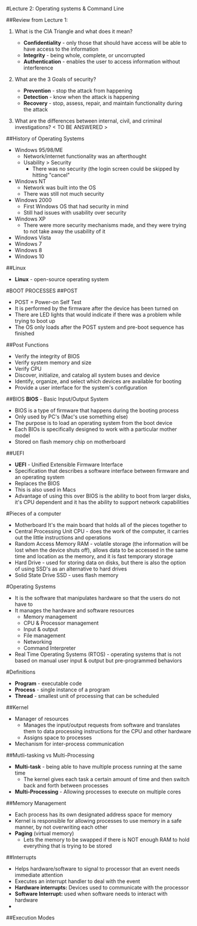 #Lecture 2: Operating systems & Command Line 

##Review from Lecture 1: 
1. What is the CIA Triangle and what does it mean?

	* **Confidentiality** - only those that should have access will be able to have access to the information
	* **Integrity** - being whole, complete, or uncorrupted
	* **Authentication** - enables the user to access information without interference

2. What are the 3 Goals of security? 

	* **Prevention** - stop the attack from happening
	* **Detection** - know when the attack is happening
	* **Recovery** - stop, assess, repair, and maintain functionality during the attack

3. What are the differences between internal, civil, and criminal investigations? 
 < TO BE ANSWERED > 
 
##History of Operating Systems 
* Windows 95/98/ME 
	* Network/internet functionality was an afterthought 
	* Usability > Security 
		*  	There was no security (the login screen could be skipped by hitting "cancel" 
*   Windows NT 
	*   Network was built into the OS 
	*   There was still not much security 
*   Windows 2000 
	*   First Windows OS that had security in mind 
	*   Still had issues with usability over security 
*   Windows XP 
	* There were more security mechanisms made, and they were trying to not take away the usability of it    	
* Windows Vista 
* Windows 7 
* Windows 8 
* Windows 10 


##Linux
* **Linux** - open-source operating system 


#BOOT PROCESSES 
##POST 
* POST = Power-on Self Test 
* It is performed by the firmware after the device has been turned on 
* There are LED lights that would indicate if there was a problem while trying to boot up 
* The OS only loads after the POST system and pre-boot sequence has finished 

##Post Functions 
* Verify the integrity of BIOS 
* Verify system memory and size 
* Verify CPU
* Discover, initialize, and catalog all system buses and device
* Identify, organize, and select which devices are available for booting 
* Provide a user interface for the system's configuration 

##BIOS
**BIOS** - Basic Input/Output System 

* BIOS is a type of firmware that happens during the booting process
* Only used by PC's (Mac's use something else) 
* The purpose is to load an operating system from the boot device
* Each BIOs is specifically designed to work with a particular mother model 
* Stored on flash memory chip on motherboard 

##UEFI 
* **UEFI** - Unified Extensible Firmware Interface 
* Specification that describes a software interface between firmware and an operating system 
* Replaces the BIOS  
* This is also used in Macs 
* Advantage of using this over BIOS is the ability to boot from larger disks, it's CPU dependent and it has the ability to support network capabilities 

#Pieces of a computer 
* Motherboard It's the main board that holds all of the pieces together to 
* Central Processing Unit CPU - does the work of the computer, it carries out the little instructions and operations 
* Random Access Memory RAM - volatile storage (the information will be lost when the device shuts off), allows data to be accessed in the same time and location as the memory, and it is fast temporary storage 
* Hard Drive - used for storing data on disks, but there is also the option of using SSD's as an alternative to hard drives 
* Solid State Drive SSD - uses flash memory 

#Operating Systems 
* It is the software that manipulates hardware so that the users do not have to 
* It manages the hardware and software resources 
	* Memory management 
	* CPU & Processor management
	* Input & output 
	* File management 
	* Networking 
	* Command Interpreter 
* Real Time Operating Systems (RTOS) - operating systems that is not based on manual user input & output but pre-programmed behaviors 

#Definitions
* **Program** - executable code 
* **Process** - single instance of a program 
* **Thread** - smallest unit of processing that can be scheduled 

##Kernel 
* Manager of resources 
	* Manages the input/output requests from software and translates them to data processing instructions for the CPU and other hardware 
	* Assigns space to processes 
* Mechanism for inter-process communication 

##Mutli-tasking vs Multi-Processing 
* **Multi-task** - being able to have multiple process running at the same time 
	* The kernel gives each task a certain amount of time  and then switch back and forth between processes
* **Multi-Processing** - Allowing processes to execute on multiple cores 

##Memory Management 
* Each process has its own designated address space for memory 
* Kernel is responsible for allowing processes to use memory in a safe manner, by not overwriting each other 
* **Paging** (virtual memory) 
	* Lets the memory to be swapped if there is NOT enough RAM to hold everything that is trying to be stored 

##Interrupts 
* Helps hardware/software to signal to processor that an event needs immediate attention 
* Executes an interrupt handler to deal with the event 
* **Hardware interrupts:** Devices used to communicate with the processor 
* **Software Interrupt:** used when software needs to interact with hardware 
* 
 	
##Execution Modes